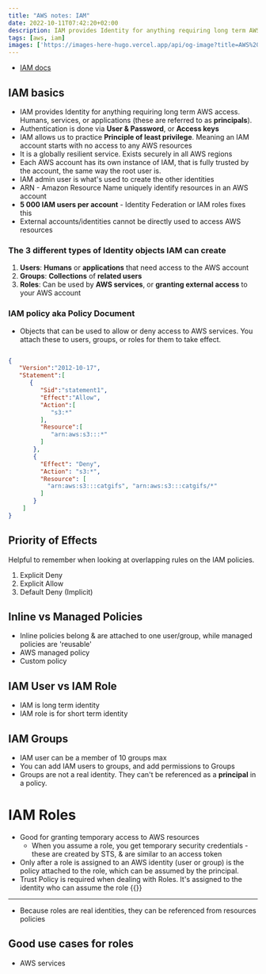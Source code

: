 ```yaml
---
title: "AWS notes: IAM"
date: 2022-10-11T07:42:20+02:00
description: IAM provides Identity for anything requiring long term AWS access. Humans, services, or applications (these are referred to as principals).
tags: [aws, iam]
images: ['https://images-here-hugo.vercel.app/api/og-image?title=AWS%20notes%3A%20IAM']
---
```


- [IAM docs](https://aws.amazon.com/iam/getting-started/)

## IAM basics

- IAM provides Identity for anything requiring long term AWS access. Humans, services, or applications (these are referred to as **principals**).
- Authentication is done via **User & Password**, or **Access keys**
- IAM allows us to practice **Principle of least privilege**. Meaning an IAM account starts with no access to any AWS resources
- It is a globally resilient service. Exists securely in all AWS regions
- Each AWS account has its own instance of IAM, that is fully trusted by the account, the same way the root user is.
- IAM admin user is what's used to create the other identities
- ARN - Amazon Resource Name uniquely identify resources in an AWS account
- **5 000 IAM users per account** - Identity Federation or IAM roles fixes this
- External accounts/identities cannot be directly used to access AWS resources

### The 3 different types of Identity objects IAM can create

1. **Users**: **Humans** or **applications** that need access to the AWS account
2. **Groups**: **Collections** of **related users**
3. **Roles**: Can be used by **AWS services**, or **granting external access** to your AWS account

### IAM policy aka Policy Document

- Objects that can be used to allow or deny access to AWS services. You attach these to users, groups, or roles for them to take effect.

```json

{
   "Version":"2012-10-17",
   "Statement":[
      {
         "Sid":"statement1",
         "Effect":"Allow",
         "Action":[
            "s3:*"
         ],
         "Resource":[
            "arn:aws:s3:::*"
         ]
       },
       {
         "Effect": "Deny",
         "Action": "s3:*",
         "Resource": [
           "arn:aws:s3:::catgifs", "arn:aws:s3:::catgifs/*"
         ]
       }
    ]
}
```

## Priority of Effects

Helpful to remember when looking at overlapping rules on the IAM policies.

1. Explicit Deny
2. Explicit Allow
3. Default Deny (Implicit)

## Inline vs Managed Policies

- Inline policies belong & are attached to one user/group, while managed policies are 'reusable'
- AWS managed policy
- Custom policy

## IAM User vs IAM Role

- IAM is long term identity
- IAM role is for short term identity

## IAM Groups

- IAM user can be a member of 10 groups max
- You can add IAM users to groups, and add permissions to Groups
- Groups are not a real identity. They can't be referenced as a **principal** in a policy.

# IAM Roles

- Good for granting temporary access to AWS resources
  - When you assume a role, you get temporary security credentials - these are created by STS, & are similar to an access token
- Only after a role is assigned to an AWS identity (user or group) is the policy attached to the role, which can be assumed by the principal.
- Trust Policy is required when dealing with Roles. It's assigned to the identity who can assume the role
{{<youtube UOWx-dy9Q9c>}}

---

- Because roles are real identities, they can be referenced from resources policies

## Good use cases for roles

- AWS services
